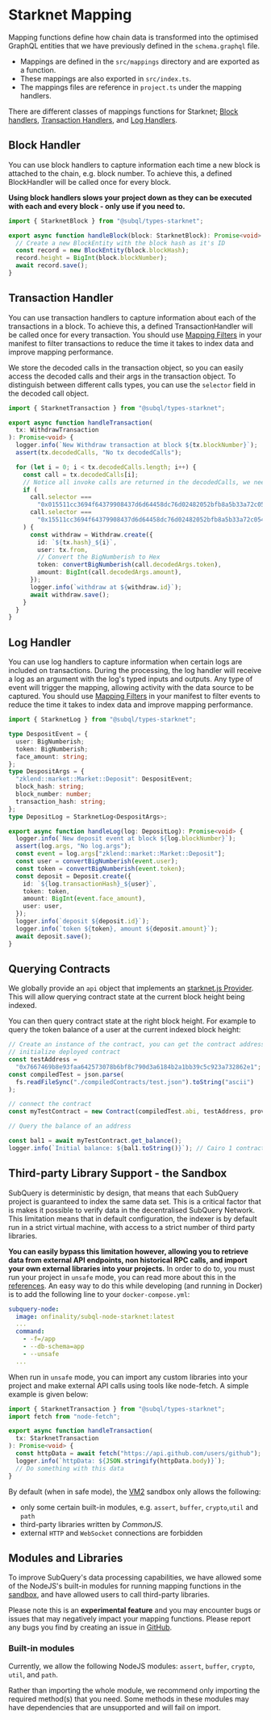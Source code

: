 # Starknet Mapping

Mapping functions define how chain data is transformed into the optimised GraphQL entities that we have previously defined in the `schema.graphql` file.

- Mappings are defined in the `src/mappings` directory and are exported as a function.
- These mappings are also exported in `src/index.ts`.
- The mappings files are reference in `project.ts` under the mapping handlers.

There are different classes of mappings functions for Starknet; [Block handlers](#block-handler), [Transaction Handlers](#transaction-handler), and [Log Handlers](#log-handler).

## Block Handler

You can use block handlers to capture information each time a new block is attached to the chain, e.g. block number. To achieve this, a defined BlockHandler will be called once for every block.

**Using block handlers slows your project down as they can be executed with each and every block - only use if you need to.**

```ts
import { StarknetBlock } from "@subql/types-starknet";

export async function handleBlock(block: StarknetBlock): Promise<void> {
  // Create a new BlockEntity with the block hash as it's ID
  const record = new BlockEntity(block.blockHash);
  record.height = BigInt(block.blockNumber);
  await record.save();
}
```

## Transaction Handler

You can use transaction handlers to capture information about each of the transactions in a block. To achieve this, a defined TransactionHandler will be called once for every transaction. You should use [Mapping Filters](../manifest/starknet.md#mapping-handlers-and-filters) in your manifest to filter transactions to reduce the time it takes to index data and improve mapping performance.

We store the decoded calls in the transaction object, so you can easily access the decoded calls and their args in the transaction object.
To distinguish between different calls types, you can use the `selector` field in the decoded call object.

```ts
import { StarknetTransaction } from "@subql/types-starknet";

export async function handleTransaction(
  tx: WithdrawTransaction
): Promise<void> {
  logger.info(`New Withdraw transaction at block ${tx.blockNumber}`);
  assert(tx.decodedCalls, "No tx decodedCalls");

  for (let i = 0; i < tx.decodedCalls.length; i++) {
    const call = tx.decodedCalls[i];
    // Notice all invoke calls are returned in the decodedCalls, we need to filter out the calls we are interested in
    if (
      call.selector ===
        "0x015511cc3694f64379908437d6d64458dc76d02482052bfb8a5b33a72c054c77" ||
      call.selector ===
        "0x15511cc3694f64379908437d6d64458dc76d02482052bfb8a5b33a72c054c77"
    ) {
      const withdraw = Withdraw.create({
        id: `${tx.hash}_${i}`,
        user: tx.from,
        // Convert the BigNumberish to Hex
        token: convertBigNumberish(call.decodedArgs.token),
        amount: BigInt(call.decodedArgs.amount),
      });
      logger.info(`withdraw at ${withdraw.id}`);
      await withdraw.save();
    }
  }
}
```

## Log Handler

You can use log handlers to capture information when certain logs are included on transactions. During the processing, the log handler will receive a log as an argument with the log's typed inputs and outputs. Any type of event will trigger the mapping, allowing activity with the data source to be captured. You should use [Mapping Filters](../manifest/starknet.md#mapping-handlers-and-filters) in your manifest to filter events to reduce the time it takes to index data and improve mapping performance.

```ts
import { StarknetLog } from "@subql/types-starknet";

type DespositEvent = {
  user: BigNumberish;
  token: BigNumberish;
  face_amount: string;
};
type DespositArgs = {
  "zklend::market::Market::Deposit": DespositEvent;
  block_hash: string;
  block_number: number;
  transaction_hash: string;
};
type DepositLog = StarknetLog<DespositArgs>;

export async function handleLog(log: DepositLog): Promise<void> {
  logger.info(`New deposit event at block ${log.blockNumber}`);
  assert(log.args, "No log.args");
  const event = log.args["zklend::market::Market::Deposit"];
  const user = convertBigNumberish(event.user);
  const token = convertBigNumberish(event.token);
  const deposit = Deposit.create({
    id: `${log.transactionHash}_${user}`,
    token: token,
    amount: BigInt(event.face_amount),
    user: user,
  });
  logger.info(`deposit ${deposit.id}`);
  logger.info(`token ${token}, amount ${deposit.amount}`);
  await deposit.save();
}
```

## Querying Contracts

We globally provide an `api` object that implements an [starknet.js Provider](https://starknetjs.com/docs/guides/connect_network#mainnet). This will allow querying contract state at the current block height being indexed.

You can then query contract state at the right block height. For example to query the token balance of a user at the current indexed block height:

```ts
// Create an instance of the contract, you can get the contract address from the Transaction or Log
// initialize deployed contract
const testAddress =
  "0x7667469b8e93faa642573078b6bf8c790d3a6184b2a1bb39c5c923a732862e1";
const compiledTest = json.parse(
  fs.readFileSync("./compiledContracts/test.json").toString("ascii")
);

// connect the contract
const myTestContract = new Contract(compiledTest.abi, testAddress, provider);

// Query the balance of an address

const bal1 = await myTestContract.get_balance();
logger.info(`Initial balance: ${bal1.toString()}`); // Cairo 1 contract
```

## Third-party Library Support - the Sandbox

SubQuery is deterministic by design, that means that each SubQuery project is guaranteed to index the same data set. This is a critical factor that is makes it possible to verify data in the decentralised SubQuery Network. This limitation means that in default configuration, the indexer is by default run in a strict virtual machine, with access to a strict number of third party libraries.

**You can easily bypass this limitation however, allowing you to retrieve data from external API endpoints, non historical RPC calls, and import your own external libraries into your projects.** In order to do to, you must run your project in `unsafe` mode, you can read more about this in the [references](../../run_publish/references.md#unsafe-node-service). An easy way to do this while developing (and running in Docker) is to add the following line to your `docker-compose.yml`:

```yml
subquery-node:
  image: onfinality/subql-node-starknet:latest
  ...
  command:
    - -f=/app
    - --db-schema=app
    - --unsafe
  ...
```

When run in `unsafe` mode, you can import any custom libraries into your project and make external API calls using tools like node-fetch. A simple example is given below:

```ts
import { StarknetTransaction } from "@subql/types-starknet";
import fetch from "node-fetch";

export async function handleTransaction(
  tx: StarknetTransaction
): Promise<void> {
  const httpData = await fetch("https://api.github.com/users/github");
  logger.info(`httpData: ${JSON.stringify(httpData.body)}`);
  // Do something with this data
}
```

By default (when in safe mode), the [VM2](https://www.npmjs.com/package/vm2) sandbox only allows the following:

- only some certain built-in modules, e.g. `assert`, `buffer`, `crypto`,`util` and `path`
- third-party libraries written by _CommonJS_.
- external `HTTP` and `WebSocket` connections are forbidden

## Modules and Libraries

To improve SubQuery's data processing capabilities, we have allowed some of the NodeJS's built-in modules for running mapping functions in the [sandbox](#third-party-library-support---the-sandbox), and have allowed users to call third-party libraries.

Please note this is an **experimental feature** and you may encounter bugs or issues that may negatively impact your mapping functions. Please report any bugs you find by creating an issue in [GitHub](https://github.com/subquery/subql).

### Built-in modules

Currently, we allow the following NodeJS modules: `assert`, `buffer`, `crypto`, `util`, and `path`.

Rather than importing the whole module, we recommend only importing the required method(s) that you need. Some methods in these modules may have dependencies that are unsupported and will fail on import.
